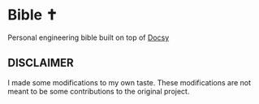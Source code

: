 # Bible :latin_cross:

 Personal engineering bible built on top of [Docsy](https://github.com/vsoch/docsy-jekyll)

## DISCLAIMER
 
 I made some modifications to my own taste. These modifications are not meant to be some contributions to the original project.
